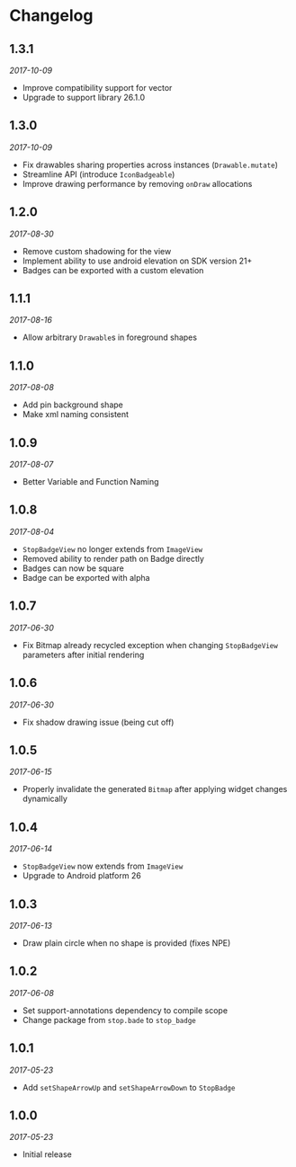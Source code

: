 # Changelog

## 1.3.1

_2017-10-09_

 * Improve compatibility support for vector
 * Upgrade to support library 26.1.0

## 1.3.0

_2017-10-09_

 * Fix drawables sharing properties across instances (`Drawable.mutate`)
 * Streamline API (introduce `IconBadgeable`)
 * Improve drawing performance by removing `onDraw` allocations

## 1.2.0

_2017-08-30_

 * Remove custom shadowing for the view
 * Implement ability to use android elevation on SDK version 21+
 * Badges can be exported with a custom elevation

## 1.1.1

_2017-08-16_

 * Allow arbitrary `Drawable`s in foreground shapes

## 1.1.0

_2017-08-08_

 *  Add pin background shape
 *  Make xml naming consistent

## 1.0.9

_2017-08-07_

 * Better Variable and Function Naming

## 1.0.8

_2017-08-04_

 * `StopBadgeView` no longer extends from `ImageView`
 * Removed ability to render path on Badge directly
 * Badges can now be square
 * Badge can be exported with alpha

## 1.0.7

_2017-06-30_

 * Fix Bitmap already recycled exception when changing `StopBadgeView` parameters after initial rendering

## 1.0.6

_2017-06-30_

 * Fix shadow drawing issue (being cut off)

## 1.0.5

_2017-06-15_

 * Properly invalidate the generated `Bitmap` after applying widget changes dynamically

## 1.0.4

_2017-06-14_

 * `StopBadgeView` now extends from `ImageView`
 * Upgrade to Android platform 26

## 1.0.3

_2017-06-13_

 * Draw plain circle when no shape is provided (fixes NPE)

## 1.0.2

_2017-06-08_

 *  Set support-annotations dependency to compile scope
 *  Change package from `stop.bade` to `stop_badge`

## 1.0.1

_2017-05-23_

 *  Add `setShapeArrowUp` and `setShapeArrowDown` to `StopBadge`

## 1.0.0

_2017-05-23_

 * Initial release
